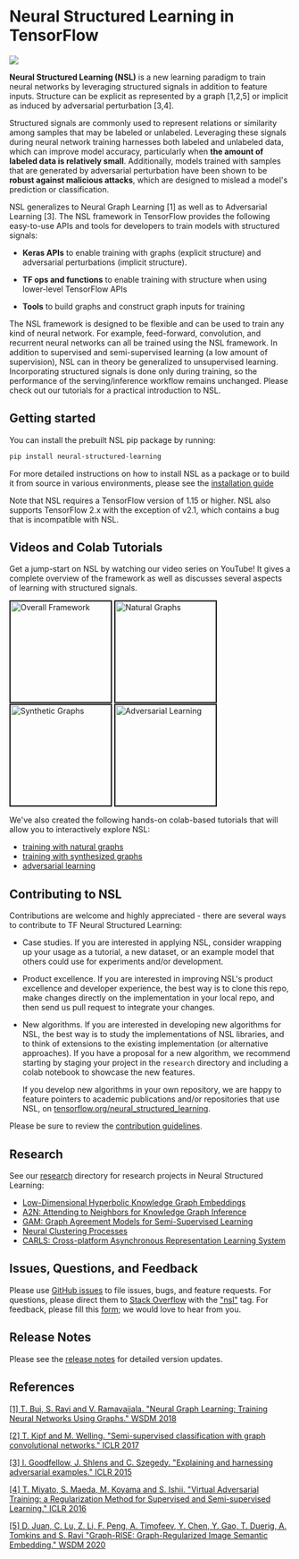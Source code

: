 # Neural Structured Learning in TensorFlow

![](g3doc/images/nsl_overview.png)

**Neural Structured Learning (NSL)** is a new learning paradigm to train neural
networks by leveraging structured signals in addition to feature inputs.
Structure can be explicit as represented by a graph [1,2,5] or implicit as
induced by adversarial perturbation [3,4].

Structured signals are commonly used to represent relations or similarity among
samples that may be labeled or unlabeled. Leveraging these signals during neural
network training harnesses both labeled and unlabeled data, which can improve
model accuracy, particularly when **the amount of labeled data is relatively
small**. Additionally, models trained with samples that are generated by
adversarial perturbation have been shown to be **robust against malicious
attacks**, which are designed to mislead a model's prediction or classification.

NSL generalizes to Neural Graph Learning [1] as well as to Adversarial Learning
[3]. The NSL framework in TensorFlow provides the following easy-to-use APIs and
tools for developers to train models with structured signals:

*   **Keras APIs** to enable training with graphs (explicit structure) and
    adversarial perturbations (implicit structure).

*   **TF ops and functions** to enable training with structure when using
    lower-level TensorFlow APIs

*   **Tools** to build graphs and construct graph inputs for training

The NSL framework is designed to be flexible and can be used to train any kind
of neural network. For example, feed-forward, convolution, and recurrent neural
networks can all be trained using the NSL framework. In addition to supervised
and semi-supervised learning (a low amount of supervision), NSL can in theory be
generalized to unsupervised learning. Incorporating structured signals is done
only during training, so the performance of the serving/inference workflow
remains unchanged. Please check out our tutorials for a practical introduction
to NSL.

## Getting started

You can install the prebuilt NSL pip package by running:

```bash
pip install neural-structured-learning
```

For more detailed instructions on how to install NSL as a package or to build it
from source in various environments, please see the
[installation guide](g3doc/install.md)

Note that NSL requires a TensorFlow version of 1.15 or higher. NSL also supports
TensorFlow 2.x with the exception of v2.1, which contains a bug that is
incompatible with NSL.

## Videos and Colab Tutorials

Get a jump-start on NSL by watching our video series on YouTube! It gives a
complete overview of the framework as well as discusses several aspects of
learning with structured signals.

<a href="http://www.youtube.com/watch?feature=player_embedded&v=N_IS3x5wFNI"
   target="_blank"><img src="http://img.youtube.com/vi/N_IS3x5wFNI/0.jpg"
                        alt="Overall Framework" width="180"  border="2" /></a>
<a href="http://www.youtube.com/watch?feature=player_embedded&v=pJRRdtJ-rPU"
   target="_blank"><img src="http://img.youtube.com/vi/pJRRdtJ-rPU/0.jpg"
                        alt="Natural Graphs" width="180" border="2" /></a>
<a href="http://www.youtube.com/watch?feature=player_embedded&v=3RQqTTOY0U0"
   target="_blank"><img src="http://img.youtube.com/vi/3RQqTTOY0U0/0.jpg"
                        alt="Synthetic Graphs" width="180" border="2" /></a>
<a href="http://www.youtube.com/watch?feature=player_embedded&v=Js2WJkhdU7k"
   target="_blank"><img src="http://img.youtube.com/vi/Js2WJkhdU7k/0.jpg"
                        alt="Adversarial Learning" width="180" border="2" /></a>

We've also created the following hands-on colab-based tutorials that will allow
you to interactively explore NSL:

*   [training with natural graphs](https://github.com/tensorflow/neural-structured-learning/blob/master/g3doc/tutorials/graph_keras_mlp_cora.ipynb)
*   [training with synthesized graphs](https://github.com/tensorflow/neural-structured-learning/blob/master/g3doc/tutorials/graph_keras_lstm_imdb.ipynb)
*   [adversarial learning](https://github.com/tensorflow/neural-structured-learning/blob/master/g3doc/tutorials/adversarial_keras_cnn_mnist.ipynb)

## Contributing to NSL

Contributions are welcome and highly appreciated - there are several ways to
contribute to TF Neural Structured Learning:

*   Case studies. If you are interested in applying NSL, consider wrapping up
    your usage as a tutorial, a new dataset, or an example model that others
    could use for experiments and/or development.

*   Product excellence. If you are interested in improving NSL's product
    excellence and developer experience, the best way is to clone this repo,
    make changes directly on the implementation in your local repo, and then
    send us pull request to integrate your changes.

*   New algorithms. If you are interested in developing new algorithms for NSL,
    the best way is to study the implementations of NSL libraries, and to think
    of extensions to the existing implementation (or alternative approaches). If
    you have a proposal for a new algorithm, we recommend starting by staging
    your project in the `research` directory and including a colab notebook to
    showcase the new features.

    If you develop new algorithms in your own repository, we are happy to
    feature pointers to academic publications and/or repositories that use NSL,
    on
    [tensorflow.org/neural_structured_learning](http://www.tensorflow.org/neural_structured_learning).

Please be sure to review the [contribution guidelines](CONTRIBUTING.md).

## Research

See our [research](research) directory for research projects in Neural
Structured Learning:

*   [Low-Dimensional Hyperbolic Knowledge Graph Embeddings](research/kg_hyp_emb)
*   [A2N: Attending to Neighbors for Knowledge Graph Inference](research/a2n)
*   [GAM: Graph Agreement Models for Semi-Supervised Learning](research/gam)
*   [Neural Clustering Processes](research/neural_clustering)
*   [CARLS: Cross-platform Asynchronous Representation Learning System](research/carls)

## Issues, Questions, and Feedback

Please use
[GitHub issues](https://github.com/tensorflow/neural-structured-learning/issues)
to file issues, bugs, and feature requests. For questions, please direct them to
[Stack Overflow](https://stackoverflow.com) with the
["nsl"](https://stackoverflow.com/questions/tagged/nsl) tag. For feedback,
please fill this
[form](https://docs.google.com/forms/d/1AQEcPSgmwWBJj3H2haEytF4C_fr1aotWaHjCEXpPm2A);
we would love to hear from you.

## Release Notes

Please see the [release notes](RELEASE.md) for detailed version updates.

## References

[[1] T. Bui, S. Ravi and V. Ramavajjala. "Neural Graph Learning: Training Neural
Networks Using Graphs." WSDM 2018](https://research.google/pubs/pub46568.pdf)

[[2] T. Kipf and M. Welling. "Semi-supervised classification with graph
convolutional networks." ICLR 2017](https://arxiv.org/pdf/1609.02907.pdf)

[[3] I. Goodfellow, J. Shlens and C. Szegedy. "Explaining and harnessing
adversarial examples." ICLR 2015](https://arxiv.org/pdf/1412.6572.pdf)

[[4] T. Miyato, S. Maeda, M. Koyama and S. Ishii. "Virtual Adversarial Training:
a Regularization Method for Supervised and Semi-supervised Learning." ICLR
2016](https://arxiv.org/pdf/1704.03976.pdf)

[[5] D. Juan, C. Lu, Z. Li, F. Peng, A. Timofeev, Y. Chen, Y. Gao, T. Duerig, A.
Tomkins and S. Ravi "Graph-RISE: Graph-Regularized Image Semantic Embedding."
WSDM 2020](https://arxiv.org/abs/1902.10814)
